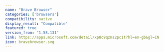 ```yaml
---
name: "Brave Browser"
categories: ['browsers']
compatibility: native
display_result: "Compatible"
featured: true
version_from: "1.58.131"
link: https://apps.microsoft.com/detail/xp8c9qzms2pc1t?hl=en-gb&gl=IN
icon: bravebrowser.svg
---
```


